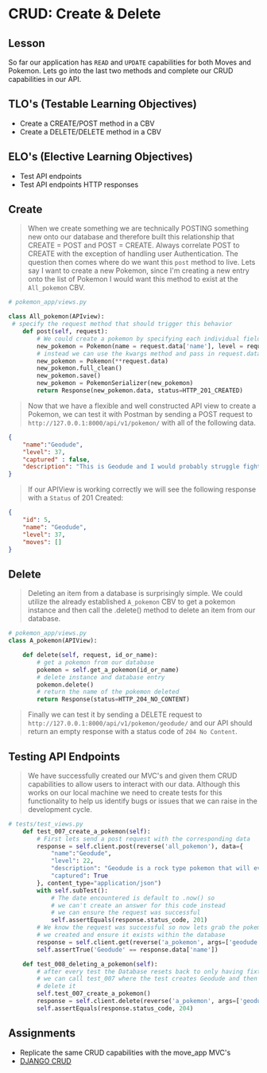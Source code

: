 # CRUD: Create & Delete

## Lesson

So far our application has `READ` and `UPDATE` capabilities for both Moves and Pokemon. Lets go into the last two methods and complete our CRUD capabilities in our API.

## TLO's (Testable Learning Objectives)

- Create a CREATE/POST method in a CBV
- Create a DELETE/DELETE method in a CBV

## ELO's (Elective Learning Objectives)

- Test API endpoints
- Test API endpoints HTTP responses

## Create

> When we create something we are technically POSTING something new onto our database and therefore built this relationship that CREATE = POST and POST = CREATE. Always correlate POST to CREATE with the exception of handling user Authentication. The question then comes where do we want this `post` method to live. Lets say I want to create a new Pokemon, since I'm creating a new entry onto the list of Pokemon I would want this method to exist at the `All_pokemon` CBV.

```python
# pokemon_app/views.py

class All_pokemon(APIview):
 # specify the request method that should trigger this behavior
    def post(self, request):
        # We could create a pokemon by specifying each individual field but that's obviously not optimal
        new_pokemon = Pokemon(name = request.data['name'], level = request.data['level'], description = request.data['description'])
        # instead we can use the kwargs method and pass in request.data (a dict) into the create argument
        new_pokemon = Pokemon(**request.data)
        new_pokemon.full_clean()
        new_pokemon.save()
        new_pokemon = PokemonSerializer(new_pokemon)
        return Response(new_pokemon.data, status=HTTP_201_CREATED)
```

> Now that we have a flexible and well constructed API view to create a Pokemon, we can test it with Postman by sending a POST request to `http://127.0.0.1:8000/api/v1/pokemon/` with all of the following data.

```json
{
    "name":"Geodude",
    "level": 37,
    "captured" : false,
    "description": "This is Geodude and I would probably struggle fighting poison types without it"
}
```

> If our APIView is working correctly we will see the following response with a `Status` of 201 Created:

```JSON
{
    "id": 5,
    "name": "Geodude",
    "level": 37,
    "moves": []
}
```

## Delete

> Deleting an item from a database is surprisingly simple. We could utilize the already established `A_pokemon` CBV to get a pokemon instance and then call the .delete() method to delete an item from our database.

```python
# pokemon_app/views.py
class A_pokemon(APIView):

    def delete(self, request, id_or_name):
        # get a pokemon from our database
        pokemon = self.get_a_pokemon(id_or_name)
        # delete instance and database entry
        pokemon.delete()
        # return the name of the pokemon deleted
        return Response(status=HTTP_204_NO_CONTENT)
```

> Finally we can test it by sending a DELETE request to `http://127.0.0.1:8000/api/v1/pokemon/geodude/` and our API should return an empty response with a status code of `204 No Content`.

## Testing API Endpoints

> We have successfully created our MVC's and given them CRUD capabilities to allow users to interact with our data. Although this works on our local machine we need to create tests for this functionality to help us identify bugs or issues that we can raise in the development cycle.

```python
# tests/test_views.py
    def test_007_create_a_pokemon(self):
        # First lets send a post request with the corresponding data
        response = self.client.post(reverse('all_pokemon'), data={
            "name":"Geodude",
            "level": 22,
            "description": "Geodude is a rock type pokemon that will eventually evolve into graveler",
            "captured": True
        }, content_type="application/json")
        with self.subTest():
            # The date encountered is default to .now() so 
            # we can't create an answer for this code instead
            # we can ensure the request was successful
            self.assertEquals(response.status_code, 201)
        # We know the request was successful so now lets grab the pokemon
        # we created and ensure it exists within the database
        response = self.client.get(reverse('a_pokemon', args=['geodude']))
        self.assertTrue('Geodude' == response.data['name'])

    def test_008_deleting_a_pokemon(self):
        # after every test the Database resets back to only having fixture data
        # we can call test_007 where the test creates Geodude and then 
        # delete it
        self.test_007_create_a_pokemon()
        response = self.client.delete(reverse('a_pokemon', args=['geodude']))
        self.assertEquals(response.status_code, 204)
```

## Assignments

- Replicate the same CRUD capabilities with the move_app MVC's
- [DJANGO CRUD](https://classroom.github.com/a/BtgFtqfz)
